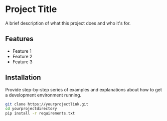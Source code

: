 # Project Title

A brief description of what this project does and who it's for.

## Features

- Feature 1
- Feature 2
- Feature 3

## Installation

Provide step-by-step series of examples and explanations about how to get a development environment running.

```bash
git clone https://yourprojectlink.git
cd yourprojectdirectory
pip install -r requirements.txt
